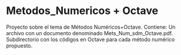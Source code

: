 # Metodos_Numericos + Octave
Proyecto sobre el tema de Métodos Numéricos+Octave.
Contiene:
     Un archivo con un documento denominado Mets_Num_sdm_Octave.pdf.  
   Subdirectorio con los códigos en Octave para cada método numérico propuesto.  
   
